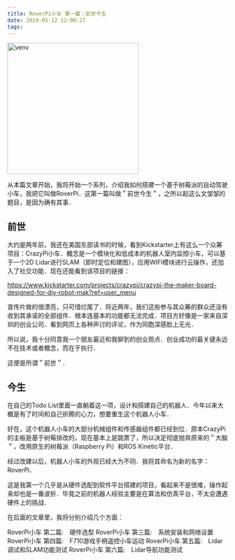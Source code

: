 ```yaml
---
title: RoverPi小车 第一篇：前世今生
date: 2019-05-12 12:00:27
tags:
---
```


<img src="https://paper-attachments.dropbox.com/s_D06B0A48F9F7B21BB6EB7FC0C5CB18F4351C5400E5B74E225976699118CDB995_1557699404971_roverpi.JPG" alt="venv" style="height:300px;" align="middle">

从本篇文章开始，我将开始一个系列，介绍我如何搭建一个基于树莓派的自动驾驶小车，我把它叫做RoverPi．这第一篇叫做＂前世今生＂，之所以起这么文邹邹的题目，是因为确有其事．

<!--more-->

## 前世

大约是两年前，我还在美国东部读书的时候，看到Kickstarter上有这么一个众筹项目：CrazyPi小车．概念是一个模块化和低成本的机器人室内监控小车，可以基于一个2D Lidar进行SLAM（即时定位和建图），应用WIFI模块进行云操作，还加入了社交功能．现在还能看到该项目的链接：


https://www.kickstarter.com/projects/crazypi/crazypi-the-maker-board-designed-for-diy-robot-mak?ref=user_menu


宣传片做的很漂亮，只可惜烂尾了．将近两年，我们这些参与其众筹的群众还没有收到其承诺的全部组件．根本连基本的功能都无法完成．项目方好像是一家来自深圳的创业公司．看到网页上各种声讨的评论，作为同胞深感脸上无光．

所以说，我十分同意我一个朋友最近和我聊到的创业观点．创业成功的最关键永远不在技术或者概念，而在于执行．

这便是所谓＂前世＂．


## 今生

在自己的Todo List里面一直躺着这一项，设计和搭建自己的机器人．今年以来大概是有了时间和自己折腾的心力，想要重生这个机器人小车．

好在，这个机器人小车的大部分机械组件和传感器组件都已经到位．原本CrazyPi的主板是基于树莓排改的，现在基本上是跳票了，所以决定彻底抛弃原来的＂大脑＂，改用原生的树莓派（Raspberry Pi）和ROS Kinetic平台．

经过改建以后，机器人小车的外观已经大为不同．我将其命名为新的名字：RoverPi．

这是我第一个几乎是从硬件选配到软件平台搭建的项目，看起来不是很难，操作起来却也是一番波折．毕竟之前的机器人经验主要是在算法和仿真平台，不太会遭遇硬件上的挑战．

在后面的文章里，我将分别介绍几个方面：

RoverPi小车 第二篇:　硬件选型
RoverPi小车 第三篇:　系统安装和网络设置
RoverPi小车 第四篇:　F710游戏手柄遥控小车运动
RoverPi小车 第五篇:　Lidar调试和SLAM功能测试
RoverPi小车 第六篇:　Lidar导航功能测试
